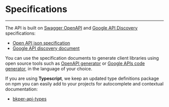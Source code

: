 # Specifications
---

The API is built on [Swagger OpenAPI](https://swagger.io/resources/open-api/) and [Google API Discovery](https://developers.google.com/discovery) specifications:

- [Open API json specification](https://app.bkper.com/openapi.json)
- [Google API discovery document](https://app.bkper.com/_ah/api/discovery/v1/apis/bkper/v3/rest)

You can use the specification documents to generate client libraries using open source tools such as [OpenAPI generator](https://openapi-generator.tech/) or [Google APIs code generator](https://github.com/google/apis-client-generator), in the language of your choice.

If you are using **Typescript**, we keep an updated type definitions package on npm you can easily add to your projects for autocomplete and contextual documentation:

- [bkper-api-types](https://www.npmjs.com/package/@bkper/bkper-api-types)